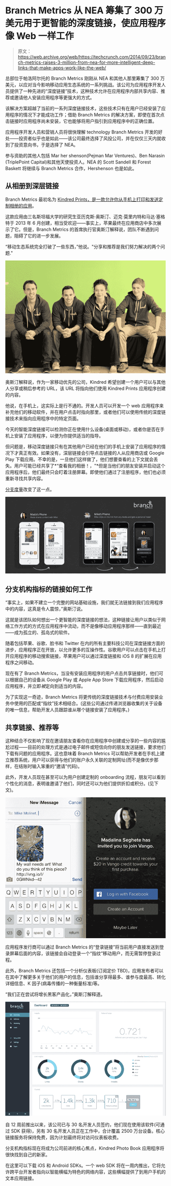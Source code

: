 # Branch Metrics 从 NEA 筹集了 300 万美元用于更智能的深度链接，使应用程序像 Web  一样工作

> 原文：<https://web.archive.org/web/https://techcrunch.com/2014/09/23/branch-metrics-raises-3-million-from-nea-for-more-intelligent-deep-links-that-make-apps-work-like-the-web/>

总部位于帕洛阿尔托的 Branch Metrics 刚刚从 NEA 和其他人那里筹集了 300 万美元，以应对当今影响移动应用生态系统的一系列挑战。该公司为应用程序开发人员提供了一种先进的“深度链接”技术，这种技术允许在应用程序内部共享内容、推荐或邀请他人安装应用程序等更强大的方式。

该解决方案超越了当前的一系列深度链接技术，这些技术只有在用户已经安装了应用程序的情况下才能成功工作；借助 Branch Metrics 的解决方案，即使在首次点击链接时应用程序尚未安装，它也能够将用户指引到应用程序中的正确位置。

应用程序开发人员和营销人员将很快理解 technology Branch Metrics 开发的好处——投资者似乎也是如此——该公司最终选择了风投公司，并在仅仅三天内就收到了投资意向书，于是选择了 NEA。

参与资助的其他人包括 Mar her shenson(Pejman Mar Ventures)、Ben Narasin (TriplePoint Capital)和其他天使投资人。NEA 的 Scott Sandell 和 Forest Baskett 将继续与 Branch Metrics 合作，Hershenson 也是如此。

## 从相册到深层链接

Branch Metrics 最初名为 [Kindred Prints，是一款允许你从手机上打印和发送定制相册的应用](https://web.archive.org/web/20230326055126/https://techcrunch.com/2013/10/04/kindred-prints-lets-you-create-photo-books-from-your-phone/)。

这款应用由三名斯坦福大学的研究生亚历克斯·奥斯汀、迈克·莫里内特和马达·塞格特于 2013 年 6 月创建，相当受欢迎——事实上，苹果最终在应用商店中多次展示了它。但是，Branch Metrics 的首席执行官奥斯汀解释说，团队不断遇到问题，阻碍了它的进一步发展。

“移动生态系统完全打破了一些东西，”他说。"分享和推荐是我们努力解决的两个问题."

![team](img/acc0e83ce4b1ffb43975370e90c6c682.png)

奥斯汀解释说，作为一家移动优先的公司，Kindred 希望创建一个用户可以与其他人分享或稍后参考的 URL，该 URL 将指向他们使用 Kindred Prints 应用程序创建的内容。

他说，在手机上，这实际上是行不通的。开发人员可以开发一个 web 应用程序来补充他们的移动软件，并在用户点击时指向那里，或者他们可以使用传统的深度链接技术来指向应用程序中的特定页面。

今天的智能深度链接可以检测你正在使用什么设备(桌面或移动)，或者你是否在手机上安装了应用程序，以便为你提供适当的指导。

但问题是，移动深度链接只有在其他用户已经在他们的手机上安装了应用程序的情况下才真正有效。如果没有，深层链接会引导点击链接的人从应用商店或 Google Play 下载应用。不幸的是，一旦他们这样做了，他们想要查看的上下文就会丢失。用户可能已经共享了*“查看我的相册！，"*但是当他们的朋友安装并启动这个应用程序后，他们最终只会盯着注册屏幕。即使他们通过了注册程序，他们也必须重新寻找共享内容。

[分支度量](https://web.archive.org/web/20230326055126/http://branchmetrics.io/)改变了这一点。

![HowItWorks](img/bc2c3617dc4bd9e187b985170885e701.png)

## 分支机构指标的链接如何工作

“事实上，如果不建立一个完整的网站基础设施，我们就无法链接到我们应用程序中的内容，这真是令人震惊，”奥斯汀说。

这就是该团队如何想出一个更智能的深度链接的想法，这种链接让用户以类似于网络工作方式的方式在应用程序中流动，而不是像移动应用程序那样——直到最近——成为孤立的、孤岛式的软件。

随着包括苹果、谷歌、脸书和 Twitter 在内的所有主要科技公司在深度链接方面的进步，应用程序正在开放，以允许更多的互操作性。谷歌用户可以点击在手机上打开应用程序的移动搜索链接，苹果用户可以通过深度链接和 iOS 8 的扩展在应用程序之间移动。

现在有了 Branch Metrics，当没有安装应用程序的用户点击共享链接时，他们可以根据自己的设备从 Google Play 或 Apple App Store 下载应用程序，然后启动应用程序，并立即*被*定向到适当的内容。

为了实现这一奇迹，Branch Metrics 将更传统的深度链接技术与付费应用安装业务中使用的匹配或“指纹”技术相结合。(这些公司通过传递浏览器收集的关于设备的唯一信息，帮助开发人员跟踪谁从哪个链接安装了应用程序。)

## 共享链接、推荐等

这种结合不仅影响了现在邀请朋友查看你在应用程序中创建或分享的一些内容的尴尬过程——目前的处理方式是通过电子邮件或短信向你的朋友发送链接，要求他们下载有问题的应用程序。这也意味着 Branch Metrics 可以帮助开发者在手机上建立推荐系统，用户可以获得与他们的账户永久关联的定制网址(而不是像优步那样，在结账时输入笨重的“邀请”代码)。

此外，开发人员现在甚至可以为用户创建定制的 onboarding 流程，朋友可以看到个性化的消息，表明谁邀请了他们，同时还可以为他们提供折扣或积分。(见下文)。

![Screen Shot 2014-09-22 at 2.33.00 PM](img/2f0cbec5721aa51775a56cc60c518ddb.png)

应用程序发行商可以通过 Branch Metrics 的“登录链接”将当前用户直接发送到登录屏幕后面的内容，该链接会自动登录一个“指纹”移动用户，而无需暂停登录过程。

此外，Branch Metrics 还包括一个分析仪表板(订阅定价 TBD)，应用发布者可以在其中了解更多关于他们的用户的信息，包括谁分享得最多、谁参与度最高、转化详细信息、K 因子(病毒传播的一种衡量标准)等。

“我们正在尝试将增长黑客产品化，”奥斯汀解释道。

![Branch_Dashboard](img/11f3853e591312f612d98a6e26aaff0d.png)

自 12 周前推出以来，该公司已与 30 名开发人员签约，他们现在使用该软件(可通过 SDK 获得)，另有 30 名开发人员正在工作中，合计覆盖 2500 万台设备。核心链接服务将保持免费，因为计划最终将对访问仪表板收费。

分支机构指标现在将成为公司前进的核心焦点，Kindred Photo Book 应用程序将很快找到自己的新家。

在这里可以下载 iOS 和 Android SDKs。一个 web SDK 将在一周内推出，它将允许跨平台开发者指向以智能横幅为特色的网络内容，这些横幅提供了到用户手机的文本应用链接。